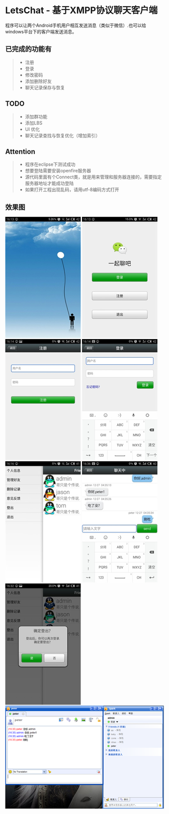 # LetsChat -  基于XMPP协议聊天客户端

程序可以让两个Android手机用户相互发送消息（类似于微信）.也可以给windows平台下的客户端发送消息。

## 已完成的功能有

 > * 注册
 > * 登录
 > * 修改密码
 > * 添加删除好友
 > * 聊天记录保存与恢复
 
## TODO
> * 添加群功能
> * 添加LBS
> * UI 优化
> * 聊天记录查找与恢复优化（增加索引）

## Attention
> * 程序在eclipse下测试成功
> * 想要登陆需要安装openfire服务器
> * 源代码里面有个Connect类，就是用来管理和服务器连接的，需要指定服务器地址才能成功登陆
> * 如果打开工程出现乱码，请用utf-8编码方式打开
 
## 效果图
![splash页](picture/splash.jpg)
![首页](picture/main.jpg)
![注册页](picture/register.jpg)
![登录页](picture/login.jpg)
![app主页](picture/chat.jpg)
![聊天页](picture/chatting.jpg)
![注销页](picture/logout.jpg)
![和windows客户端通信页](picture/spark.png)

